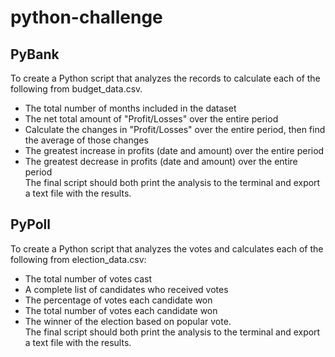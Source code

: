 # python-challenge

## PyBank
To create a Python script that analyzes the records to calculate each of the following from budget_data.csv. <br>
* The total number of months included in the dataset
* The net total amount of "Profit/Losses" over the entire period
* Calculate the changes in "Profit/Losses" over the entire period, then find the average of those changes
* The greatest increase in profits (date and amount) over the entire period
* The greatest decrease in profits (date and amount) over the entire period
<br> The final script should both print the analysis to the terminal and export a text file with the results.
<p>

## PyPoll
To create a Python script that analyzes the votes and calculates each of the following from election_data.csv:
* The total number of votes cast
* A complete list of candidates who received votes
* The percentage of votes each candidate won
* The total number of votes each candidate won
* The winner of the election based on popular vote.
<br> The final script should both print the analysis to the terminal and export a text file with the results.
<p>
